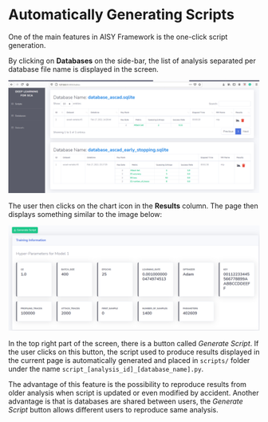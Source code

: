 # Automatically Generating Scripts

One of the main features in AISY Framework is the one-click script generation.

By clicking on **Databases** on the side-bar, the list of analysis separated per database file name is displayed in the screen.

![Screenshot](images/tables.png)

The user then clicks on the chart icon in the **Results** column. The page then displays something similar to the image below:

![Screenshot](images/result.png)

In the top right part of the screen, there is a button called *Generate Script*. If the user clicks on this button, the script used to 
produce results displayed in the current page is automatically generated and placed in ```scripts/``` folder under the name 
```script_[analysis_id]_[database_name].py```.

The advantage of this feature is the possibility to reproduce results from older analysis when script is updated or even modified by accident.
Another advantage is that is databases are shared between users, the *Generate Script* button allows different users to reproduce same analysis.
